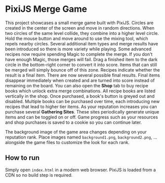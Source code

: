 # PixiJS Merge Game

This project showcases a small merge game built with PixiJS. Circles are created
in the center of the screen and move in random directions. When two circles of
the same level collide, they combine into a higher level circle. Hold the mouse
button and move around to use the mixing tool, which repels nearby circles.
Several additional item types and merge results have been introduced so there is
more variety while playing. Some advanced recipes now require spending Magic to
complete the merge. If you don't have enough Magic, those merges will fail.
Drag a finished item to the dark circle in the bottom-right corner to convert it
into score. Items that can still be merged will simply bounce off of this zone.
Recipes indicate whether the result is a final item. There are now several
possible final results. Final items disappear immediately when created and are
turned into score instead of remaining on the board.
You can also open the **Shop** tab to buy recipe books which unlock extra merge
combinations. All recipe books are listed vertically in the shop. Once
purchased, a book's button is greyed out and disabled. Multiple books can be
purchased over time, each introducing new recipes that lead to higher tier
items. As your reputation increases you can purchase several **Gathering
Sites**. These sites periodically generate unique items and can be toggled on or
off. Game progress such as your resources and shop purchases is saved to a
cookie so you can continue later.

The background image of the game area changes depending on your reputation
rank. Place images named `background1.png`, `background2.png`, ... alongside the
game files to customize the look for each rank.

## How to run

Simply open `index.html` in a modern web browser. PixiJS is loaded from a CDN so no build step is required.
